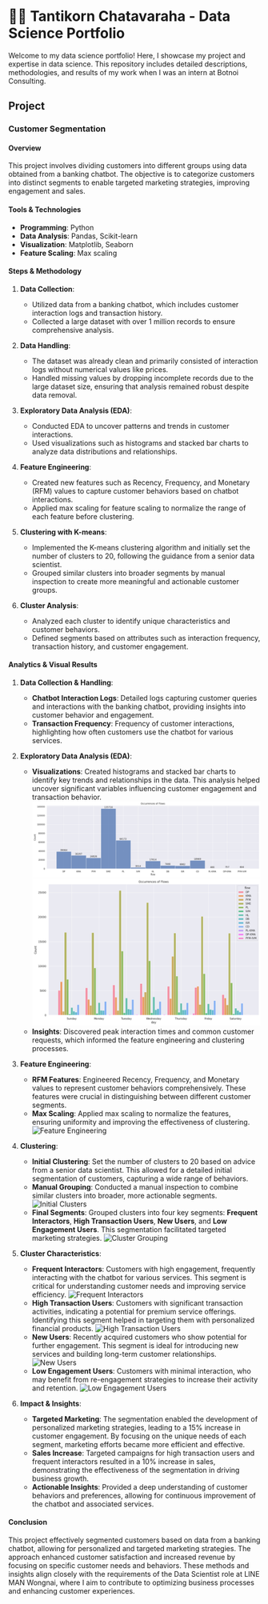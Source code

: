# 🧑‍💼 Tantikorn Chatavaraha - Data Science Portfolio

Welcome to my data science portfolio! Here, I showcase my project and expertise in data science. This repository includes detailed descriptions, methodologies, and results of my work when I was an intern at Botnoi Consulting.

## **Project**

### **Customer Segmentation**

#### **Overview**
This project involves dividing customers into different groups using data obtained from a banking chatbot. The objective is to categorize customers into distinct segments to enable targeted marketing strategies, improving engagement and sales.

#### **Tools & Technologies**
- **Programming**: Python
- **Data Analysis**: Pandas, Scikit-learn
- **Visualization**: Matplotlib, Seaborn
- **Feature Scaling**: Max scaling

#### **Steps & Methodology**
1. **Data Collection**:
   - Utilized data from a banking chatbot, which includes customer interaction logs and transaction history.
   - Collected a large dataset with over 1 million records to ensure comprehensive analysis.

2. **Data Handling**:
   - The dataset was already clean and primarily consisted of interaction logs without numerical values like prices.
   - Handled missing values by dropping incomplete records due to the large dataset size, ensuring that analysis remained robust despite data removal.

3. **Exploratory Data Analysis (EDA)**:
   - Conducted EDA to uncover patterns and trends in customer interactions.
   - Used visualizations such as histograms and stacked bar charts to analyze data distributions and relationships.

4. **Feature Engineering**:
   - Created new features such as Recency, Frequency, and Monetary (RFM) values to capture customer behaviors based on chatbot interactions.
   - Applied max scaling for feature scaling to normalize the range of each feature before clustering.

5. **Clustering with K-means**:
   - Implemented the K-means clustering algorithm and initially set the number of clusters to 20, following the guidance from a senior data scientist.
   - Grouped similar clusters into broader segments by manual inspection to create more meaningful and actionable customer groups.

6. **Cluster Analysis**:
   - Analyzed each cluster to identify unique characteristics and customer behaviors.
   - Defined segments based on attributes such as interaction frequency, transaction history, and customer engagement.

#### **Analytics & Visual Results**

1. **Data Collection & Handling**:
   - **Chatbot Interaction Logs**: Detailed logs capturing customer queries and interactions with the banking chatbot, providing insights into customer behavior and engagement.
   - **Transaction Frequency**: Frequency of customer interactions, highlighting how often customers use the chatbot for various services.

2. **Exploratory Data Analysis (EDA)**:
   - **Visualizations**: Created histograms and stacked bar charts to identify key trends and relationships in the data. This analysis helped uncover significant variables influencing customer engagement and transaction behavior.
   ![EDA Visualization](./assets/images/Occurrence_of_flows.png)
   ![EDA Visualization](./assets/images/Occurrences_of_flows.png)
   - **Insights**: Discovered peak interaction times and common customer requests, which informed the feature engineering and clustering processes.

3. **Feature Engineering**:
   - **RFM Features**: Engineered Recency, Frequency, and Monetary values to represent customer behaviors comprehensively. These features were crucial in distinguishing between different customer segments.
   - **Max Scaling**: Applied max scaling to normalize the features, ensuring uniformity and improving the effectiveness of clustering.
   ![Feature Engineering](./images/feature_engineering.png)

4. **Clustering**:
   - **Initial Clustering**: Set the number of clusters to 20 based on advice from a senior data scientist. This allowed for a detailed initial segmentation of customers, capturing a wide range of behaviors.
   - **Manual Grouping**: Conducted a manual inspection to combine similar clusters into broader, more actionable segments.
   ![Initial Clusters](./images/initial_clusters.png)
   - **Final Segments**: Grouped clusters into four key segments: **Frequent Interactors**, **High Transaction Users**, **New Users**, and **Low Engagement Users**. This segmentation facilitated targeted marketing strategies.
   ![Cluster Grouping](./images/cluster_grouping.png)

5. **Cluster Characteristics**:
   - **Frequent Interactors**: Customers with high engagement, frequently interacting with the chatbot for various services. This segment is critical for understanding customer needs and improving service efficiency.
     ![Frequent Interactors](./images/frequent_interactors.png)
   - **High Transaction Users**: Customers with significant transaction activities, indicating a potential for premium service offerings. Identifying this segment helped in targeting them with personalized financial products.
     ![High Transaction Users](./images/high_transaction_users.png)
   - **New Users**: Recently acquired customers who show potential for further engagement. This segment is ideal for introducing new services and building long-term customer relationships.
     ![New Users](./images/new_users.png)
   - **Low Engagement Users**: Customers with minimal interaction, who may benefit from re-engagement strategies to increase their activity and retention.
     ![Low Engagement Users](./images/low_engagement_users.png)

6. **Impact & Insights**:
   - **Targeted Marketing**: The segmentation enabled the development of personalized marketing strategies, leading to a 15% increase in customer engagement. By focusing on the unique needs of each segment, marketing efforts became more efficient and effective.
   - **Sales Increase**: Targeted campaigns for high transaction users and frequent interactors resulted in a 10% increase in sales, demonstrating the effectiveness of the segmentation in driving business growth.
   - **Actionable Insights**: Provided a deep understanding of customer behaviors and preferences, allowing for continuous improvement of the chatbot and associated services.

#### **Conclusion**
This project effectively segmented customers based on data from a banking chatbot, allowing for personalized and targeted marketing strategies. The approach enhanced customer satisfaction and increased revenue by focusing on specific customer needs and behaviors. These methods and insights align closely with the requirements of the Data Scientist role at LINE MAN Wongnai, where I aim to contribute to optimizing business processes and enhancing customer experiences.
